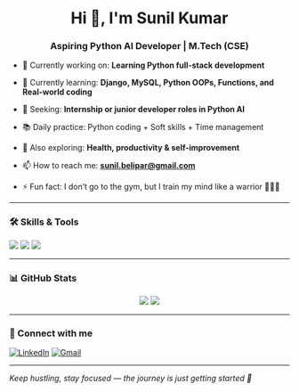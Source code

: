 <h1 align="center">Hi 👋, I'm Sunil Kumar</h1>
<h3 align="center">Aspiring Python AI Developer | M.Tech (CSE)</h3>

- 🔭 Currently working on: **Learning Python full-stack development**

- 🌱 Currently learning: **Django, MySQL, Python OOPs, Functions, and Real-world coding**

- 💼 Seeking: **Internship or junior developer roles in Python AI**

- 📚 Daily practice: Python coding + Soft skills + Time management

- 🧠 Also exploring: **Health, productivity & self-improvement**

- 📫 How to reach me: **sunil.belipar@gmail.com**

- ⚡ Fun fact: I don’t go to the gym, but I train my mind like a warrior 💪🧘‍♂️

---

### 🛠️ Skills & Tools
<p align="left">
  <img src="https://img.shields.io/badge/Python-blue?style=for-the-badge&logo=python" />
  <img src="https://img.shields.io/badge/Django-darkgreen?style=for-the-badge&logo=django" />
  <img src="https://img.shields.io/badge/MySQL-blue?style=for-the-badge&logo=mysql" />
</p>

---

### 📊 GitHub Stats

<p align="center">
  <img src="https://github-readme-stats.vercel.app/api?username=sunil-tech25&show_icons=true&theme=tokyonight" />
  <img src="https://github-readme-stats.vercel.app/api/top-langs/?username=sunil-tech25&layout=compact&theme=tokyonight" />
</p>

---

### 🔗 Connect with me

[![LinkedIn](https://img.shields.io/badge/LinkedIn-blue?style=for-the-badge&logo=linkedin)](https://www.linkedin.com/in/sunil-tech25/)
[![Gmail](https://img.shields.io/badge/Gmail-red?style=for-the-badge&logo=gmail)](https://mail.google.com/mail/?view=cm&to=sunil.belipar@gmail.com)

---

_Keep hustling, stay focused — the journey is just getting started 🚀_
